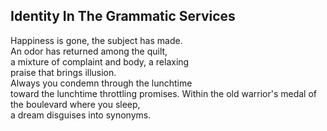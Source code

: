 Identity In The Grammatic Services
----------------------------------
Happiness is gone, the subject has made.  
An odor has returned among the quilt,  
a mixture of complaint and body, a relaxing  
praise that brings illusion.  
Always you condemn through the lunchtime  
toward the lunchtime throttling promises. Within the old warrior's medal of the boulevard where you sleep,  
a dream disguises into synonyms.  
